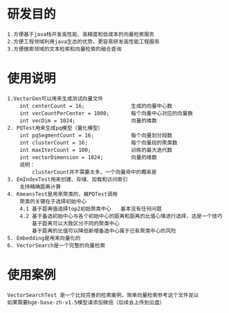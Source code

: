 # 研发目的
    1.方便基于java栈开发高性能、高精度和低成本的向量检索服务
    2.方便工程领域利用java生态的优势，更容易研发高性能工程服务
    3.方便搜索领域的文本检索和向量检索的融合查询
# 使用说明
    1.VectorGen可以用来生成测试向量文件
        int centerCount = 16;               生成的向量中心数
        int vecCountPerCenter = 1000;       每个向量中心对应的向量数
        int vecDim = 1024;                  向量的维数
    2. PQTest用来生成pq模型（量化模型）
        int pqSegmentCount = 16;            每个向量划分段数
        int clusterCount = 16;              每个向量段的聚类数
        int maxIterCount = 100;             训练的最大迭代数
        int vectorDimension = 1024;         向量的维数
        说明：
            clusterCount并不需要太多，一个向量命中的概率是
    3. EmIndexTest用来创建、存储、加载和访问索引
        支持精确距离计算
    4. KmeansTest是用来聚类的，被PQTest调用
        聚类的关键在于选择初始中心
        4.1 基于距离值选择top2初始聚类中心   基本没有任何问题
        4.2 基于备选初始中心与各个初始中心的距离和距离的比值心情进行选择，这是一个技巧
            基于距离可以大致区分不同的聚类中心
            基于距离的比值可以降低新增备选中心属于已有聚类中心的风险
    5. Embedding是用来向量化的
    6. VectorSearch是一个完整的向量检索
#  使用案例
    VectorSearchTest 是一个比较完善的检索案例，简单向量检索参考这个文件足以
    如果需要bge-base-zh-v1.5模型请添加微信（后续会上传到云盘）